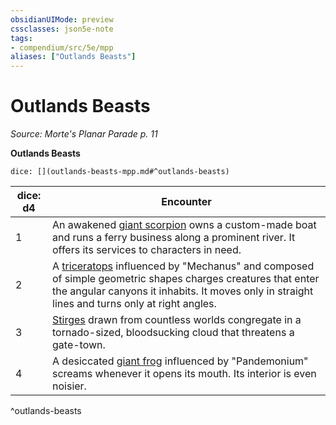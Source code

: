 ```yaml
---
obsidianUIMode: preview
cssclasses: json5e-note
tags:
- compendium/src/5e/mpp
aliases: ["Outlands Beasts"]
---
```

# Outlands Beasts
*Source: Morte's Planar Parade p. 11* 

**Outlands Beasts**

`dice: [](outlands-beasts-mpp.md#^outlands-beasts)`

| dice: d4 | Encounter |
|----------|-----------|
| 1 | An awakened [giant scorpion](2-Mechanics/CLI/bestiary/beast/giant-scorpion.md) owns a custom-made boat and runs a ferry business along a prominent river. It offers its services to characters in need. |
| 2 | A [triceratops](2-Mechanics/CLI/bestiary/beast/triceratops.md) influenced by "Mechanus" and composed of simple geometric shapes charges creatures that enter the angular canyons it inhabits. It moves only in straight lines and turns only at right angles. |
| 3 | [Stirges](2-Mechanics/CLI/bestiary/beast/stirge.md) drawn from countless worlds congregate in a tornado-sized, bloodsucking cloud that threatens a gate-town. |
| 4 | A desiccated [giant frog](2-Mechanics/CLI/bestiary/beast/giant-frog.md) influenced by "Pandemonium" screams whenever it opens its mouth. Its interior is even noisier. |
^outlands-beasts